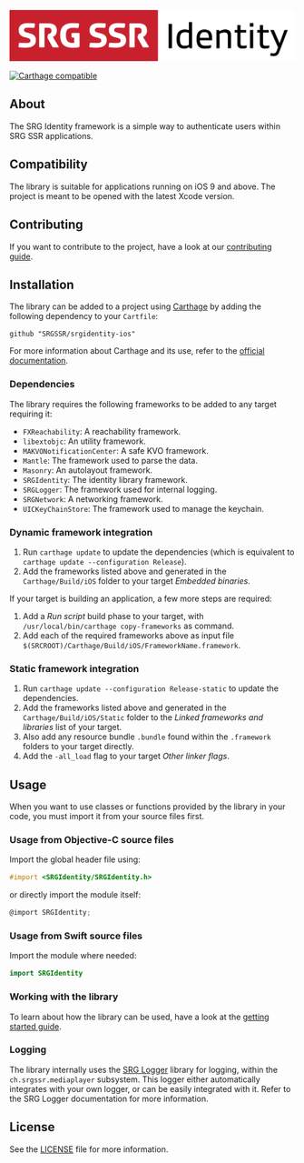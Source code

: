![SRG Media Player logo](README-images/logo.png)

[![Carthage compatible](https://img.shields.io/badge/Carthage-compatible-4BC51D.svg?style=flat)](https://github.com/Carthage/Carthage)

## About

The SRG Identity framework is a simple way to authenticate users within SRG SSR applications.

## Compatibility

The library is suitable for applications running on iOS 9 and above. The project is meant to be opened with the latest Xcode version.

## Contributing

If you want to contribute to the project, have a look at our [contributing guide](CONTRIBUTING.md).

## Installation

The library can be added to a project using [Carthage](https://github.com/Carthage/Carthage) by adding the following dependency to your `Cartfile`:
    
```
github "SRGSSR/srgidentity-ios"
```

For more information about Carthage and its use, refer to the [official documentation](https://github.com/Carthage/Carthage).

### Dependencies

The library requires the following frameworks to be added to any target requiring it:

* `FXReachability`: A reachability framework.
* `libextobjc`: An utility framework.
* `MAKVONotificationCenter`: A safe KVO framework.
* `Mantle`: The framework used to parse the data.
* `Masonry`: An autolayout framework.
* `SRGIdentity`: The identity library framework.
* `SRGLogger`: The framework used for internal logging.
* `SRGNetwork`: A networking framework.
* `UICKeyChainStore`: The framework used to manage the keychain.

### Dynamic framework integration

1. Run `carthage update` to update the dependencies (which is equivalent to `carthage update --configuration Release`). 
2. Add the frameworks listed above and generated in the `Carthage/Build/iOS` folder to your target _Embedded binaries_.

If your target is building an application, a few more steps are required:

1. Add a _Run script_ build phase to your target, with `/usr/local/bin/carthage copy-frameworks` as command.
2. Add each of the required frameworks above as input file `$(SRCROOT)/Carthage/Build/iOS/FrameworkName.framework`.

### Static framework integration

1. Run `carthage update --configuration Release-static` to update the dependencies. 
2. Add the frameworks listed above and generated in the `Carthage/Build/iOS/Static` folder to the _Linked frameworks and libraries_ list of your target.
3. Also add any resource bundle `.bundle` found within the `.framework` folders to your target directly.
4. Add the `-all_load` flag to your target _Other linker flags_.

## Usage

When you want to use classes or functions provided by the library in your code, you must import it from your source files first.

### Usage from Objective-C source files

Import the global header file using:

```objective-c
#import <SRGIdentity/SRGIdentity.h>
```

or directly import the module itself:

```objective-c
@import SRGIdentity;
```

### Usage from Swift source files

Import the module where needed:

```swift
import SRGIdentity
```

### Working with the library

To learn about how the library can be used, have a look at the [getting started guide](GETTING_STARTED.md).

### Logging

The library internally uses the [SRG Logger](https://github.com/SRGSSR/srglogger-ios) library for logging, within the `ch.srgssr.mediaplayer` subsystem. This logger either automatically integrates with your own logger, or can be easily integrated with it. Refer to the SRG Logger documentation for more information.

## License

See the [LICENSE](../LICENSE) file for more information.
